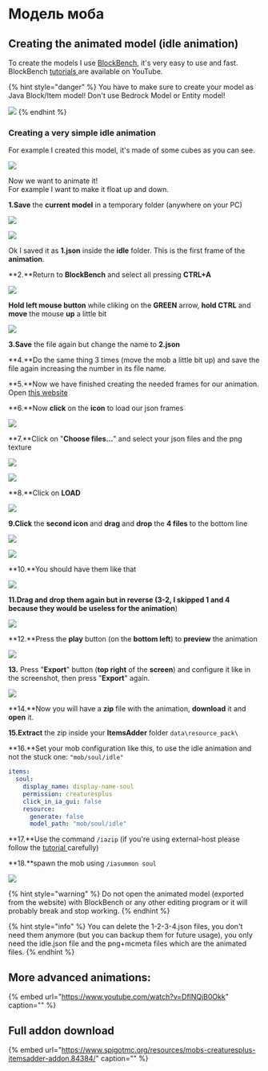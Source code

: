 # Модель моба

## Creating the animated model \(idle animation\)

To create the models I use [BlockBench](https://blockbench.net/), it's very easy to use and fast.  
BlockBench [tutorials ](https://www.youtube.com/results?search_query=blockbench+tutorial)are available on YouTube.

{% hint style="danger" %}
You have to make sure to create your model as Java Block/Item model! Don't use Bedrock Model or Entity model!

![](../../../../../.gitbook/assets/immagine%20%2889%29%20%284%29.png)
{% endhint %}

### Creating a very simple idle animation

For example I created this model, it's made of some cubes as you can see.

![](../../../../../.gitbook/assets/immagine%20%2857%29.png)

Now we want to animate it!  
For example I want to make it float up and down.

**1.Save** the **current model** in a temporary folder \(anywhere on your PC\)

![](../../../../../.gitbook/assets/immagine%20%2887%29.png)

![](../../../../../.gitbook/assets/immagine%20%2882%29.png)

Ok I saved it as **1.json** inside the **idle** folder. This is the first frame of the **animation**.

**2.**Return to **BlockBench** and select all pressing **CTRL+A**

![](../../../../../.gitbook/assets/immagine%20%2878%29.png)

**Hold left mouse button** while cliking on the **GREEN** arrow, **hold CTRL** and **move** the mouse **up** a little bit

![](../../../../../.gitbook/assets/immagine%20%2862%29.png)

**3.Save** the file again but change the name to **2.json**

**4.**Do the same thing 3 times \(move the mob a little bit up\) and save the file again increasing the number in its file name.

**5.**Now we have finished creating the needed frames for our animation. Open [this website](https://lonedev6.github.io/animated-models/)

**6.**Now **click** on the **icon** to load our json frames

![](../../../../../.gitbook/assets/immagine%20%2880%29.png)

**7.**Click on "**Choose files...**" and select your json files and the png texture

![](../../../../../.gitbook/assets/immagine%20%2814%29.png)

![](../../../../../.gitbook/assets/immagine%20%2873%29.png)

**8.**Click on **LOAD**

![](../../../../../.gitbook/assets/immagine%20%2883%29.png)

**9.Click** the **second icon** and **drag** and **drop** the **4 files** to the bottom line

![](../../../../../.gitbook/assets/immagine%20%2879%29.png)

![](../../../../../.gitbook/assets/immagine%20%2861%29.png)

**10.**You should have them like that

![](../../../../../.gitbook/assets/immagine%20%2874%29.png)

**11.**Drag and drop them again but in reverse \(3-2**, I skipped 1 and 4 because they would be useless for the animation**\)

![](../../../../../.gitbook/assets/immagine%20%2885%29.png)

**12.**Press the **play** button \(on the **bottom left**\) to **preview** the animation

![](https://i.imgur.com/zslbD0G.gif)

**13.** Press "**Export**" button \(**top right** of the **screen**\) and configure it like in the screenshot, then press "**Export**" again.

![](../../../../../.gitbook/assets/immagine%20%2866%29.png)

**14.**Now you will have a **zip** file with the animation, **download** it and **open** it.

**15.Extract** the zip inside your **ItemsAdder** folder `data\resource_pack\`

**16.**Set your mob configuration like this, to use the idle animation and not the stuck one: `"mob/soul/idle"`

```yaml
items:
  soul:
    display_name: display-name-soul
    permission: creaturesplus
    click_in_ia_gui: false
    resource:
      generate: false
      model_path: "mob/soul/idle"
```

**17.**Use the command `/iazip` \(if you're using external-host please follow the [tutorial ](../../../../resourcepack-hosting/)carefully\)

**18.**spawn the mob using `/iasummon soul`

![](https://i.imgur.com/1tljgbv.gif)

{% hint style="warning" %}
Do not open the animated model \(exported from the website\) with BlockBench or any other editing program or it will probably break and stop working.
{% endhint %}

{% hint style="info" %}
You can delete the 1-2-3-4.json files, you don't need them anymore \(but you can backup them for future usage\), you only need the idle.json file and the png+mcmeta files which are the animated files.
{% endhint %}

## More advanced animations:

{% embed url="https://www.youtube.com/watch?v=DflNQjB0Okk" caption="" %}

## Full addon download

{% embed url="https://www.spigotmc.org/resources/mobs-creaturesplus-itemsadder-addon.84384/" caption="" %}

